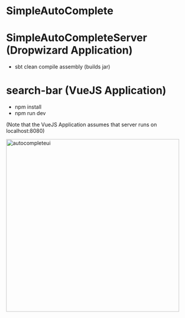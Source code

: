 # SimpleAutoComplete

# SimpleAutoCompleteServer (Dropwizard Application) 
- sbt clean compile assembly (builds jar) 

# search-bar (VueJS Application) 
- npm install 
- npm run dev 

(Note that the VueJS Application assumes that server runs on localhost:8080)

<img width="468" alt="autocompleteui" src="https://user-images.githubusercontent.com/42083766/46324184-18bc3d00-c5a7-11e8-9897-dc19310f19d8.png">
